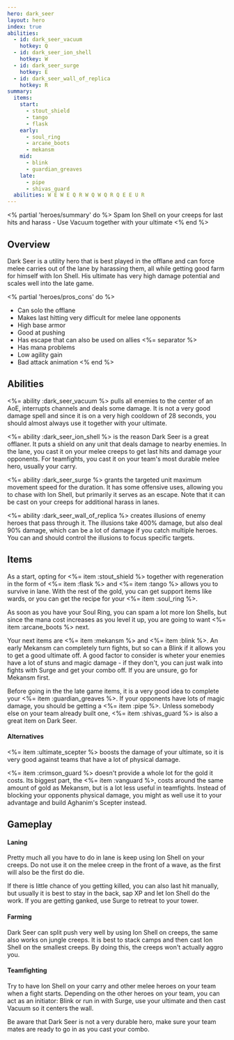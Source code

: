 ```yaml
---
hero: dark_seer
layout: hero
index: true
abilities:
  - id: dark_seer_vacuum
    hotkey: Q
  - id: dark_seer_ion_shell
    hotkey: W
  - id: dark_seer_surge
    hotkey: E
  - id: dark_seer_wall_of_replica
    hotkey: R
summary:
  items:
    start:
      - stout_shield
      - tango
      - flask
    early:
      - soul_ring
      - arcane_boots
      - mekansm
    mid:
      - blink
      - guardian_greaves
    late:
      - pipe
      - shivas_guard
  abilities: W E W E Q R W Q W Q R Q E E U R
---
```


<% partial 'heroes/summary' do %>
Spam Ion Shell on your creeps for last hits and harass - Use Vacuum together with your ultimate
<% end %>

## Overview

Dark Seer is a utility hero that is best played in the offlane and
can force melee carries out of the lane by harassing them,
all while getting good farm for himself with Ion Shell. His ultimate has very
high damage potential and scales well into the late game.

<% partial 'heroes/pros_cons' do %>
* Can solo the offlane
* Makes last hitting very difficult for melee lane opponents
* High base armor
* Good at pushing
* Has escape that can also be used on allies
<%= separator %>
* Has mana problems
* Low agility gain
* Bad attack animation
<% end %>

## Abilities

<%= ability :dark_seer_vacuum %> pulls all enemies to the center of an AoE,
interrupts channels and deals some damage. It is not a very good damage spell
and since it is on a very high cooldown of 28 seconds, you should almost always
use it together with your ultimate.

<%= ability :dark_seer_ion_shell %> is the reason Dark Seer is a great offlaner.
It puts a shield on any unit that deals damage to nearby enemies. In the lane, you
cast it on your melee creeps to get last hits and damage your opponents. For teamfights,
you cast it on your team's most durable melee hero, usually your carry.

<%= ability :dark_seer_surge %> grants the targeted unit maximum movement speed
for the duration. It has some offensive uses, allowing you to chase with Ion Shell,
but primarily it serves as an escape. Note that it can be cast on your creeps for
additional harass in lanes.

<%= ability :dark_seer_wall_of_replica %> creates illusions of enemy heroes that
pass through it. The illusions take 400% damage, but also deal 90% damage, which can
be a lot of damage if you catch multiple heroes. You can and should control the
illusions to focus specific targets.

## Items

As a start, opting for <%= item :stout_shield %> together with regeneration in the form of
<%= item :flask %> and <%= item :tango %> allows you to survive in lane. With the rest
of the gold, you can get support items like wards, or you can get the recipe for
your <%= item :soul_ring %>.

As soon as you have your Soul Ring, you can spam a lot more Ion Shells, but since
the mana cost increases as you level it up, you are going to want <%= item :arcane_boots %>
next.

Your next items are <%= item :mekansm %> and <%= item :blink %>. An early
Mekansm can completely turn fights, but so can a Blink if it allows you to get a
good ultimate off. A good factor to consider is wheter your enemies have a lot
of stuns and magic damage - if they don't, you can just walk into fights with
Surge and get your combo off. If you are unsure, go for Mekansm first.

Before going in the the late game items, it is a very good idea to complete your
<%= item :guardian_greaves %>. If your opponents have lots of magic damage, you should
be getting a <%= item :pipe %>. Unless somebody else on your team already built
one, <%= item :shivas_guard %> is also a great item on Dark Seer.

#### Alternatives

<%= item :ultimate_scepter %> boosts the damage of your ultimate, so it is very
good against teams that have a lot of physical damage.

<%= item :crimson_guard %> doesn't provide a whole lot for the gold it costs.
Its biggest part, the <%= item :vanguard %>, costs around the same amount of gold
as Mekansm, but is a lot less useful in teamfights. Instead of blocking your opponents
physical damage, you might as well use it to your advantage and build Aghanim's
Scepter instead.

## Gameplay

#### Laning

Pretty much all you have to do in lane is keep using Ion Shell on your creeps.
Do not use it on the melee creep in the front of a wave, as the first will also be
the first do die.

If there is little chance of you getting killed, you can also last hit manually,
but usually it is best to stay in the back, sap XP and let Ion Shell do the work.
If you are getting ganked, use Surge to retreat to your tower.

#### Farming

Dark Seer can split push very well by using Ion Shell on creeps, the same also works
on jungle creeps. It is best to stack camps and then cast Ion Shell on the smallest creeps.
By doing this, the creeps won't actually aggro you.

#### Teamfighting

Try to have Ion Shell on your carry and other melee heroes on your team when a fight
starts. Depending on the other heroes on your team, you can act as an initiator:
Blink or run in with Surge, use your ultimate and then cast Vacuum so it centers the wall.

Be aware that Dark Seer is not a very durable hero, make sure your team mates are
ready to go in as you cast your combo.
